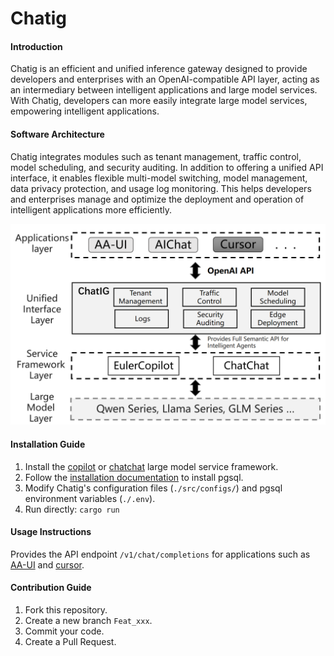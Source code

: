 # Chatig

#### Introduction
Chatig is an efficient and unified inference gateway designed to provide developers and enterprises with an OpenAI-compatible API layer, acting as an intermediary between intelligent applications and large model services. With Chatig, developers can more easily integrate large model services, empowering intelligent applications.

#### Software Architecture
Chatig integrates modules such as tenant management, traffic control, model scheduling, and security auditing. In addition to offering a unified API interface, it enables flexible multi-model switching, model management, data privacy protection, and usage log monitoring. This helps developers and enterprises manage and optimize the deployment and operation of intelligent applications more efficiently.

![](./docs/images/chatig-infra_en.jpg)

#### Installation Guide

1. Install the [copilot](https://gitee.com/openeuler/euler-copilot-framework/blob/master/docs/user-guide/%E9%83%A8%E7%BD%B2%E6%8C%87%E5%8D%97/%E7%BD%91%E7%BB%9C%E7%8E%AF%E5%A2%83%E4%B8%8B%E9%83%A8%E7%BD%B2%E6%8C%87%E5%8D%97.md) or [chatchat](https://github.com/chatchat-space/Langchain-Chatchat) large model service framework.
2. Follow the [installation documentation](./docs/pgsql/env_setup.md) to install pgsql.
3. Modify Chatig's configuration files (`./src/configs/`) and pgsql environment variables (`./.env`).
4. Run directly: `cargo run`

#### Usage Instructions

Provides the API endpoint `/v1/chat/completions` for applications such as [AA-UI](https://gitee.com/openeuler/aa-ui) and [cursor](https://www.cursor.com/).

#### Contribution Guide

1. Fork this repository.
2. Create a new branch `Feat_xxx`.
3. Commit your code.
4. Create a Pull Request.
